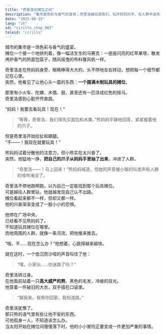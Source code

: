 ```yaml
---
title: "奇里洛在摊位之间"
description: "集市是色彩与香气的漩涡；奇里洛被玩具吸引，松开妈妈的手，在人群中迷失，直到遇到一只神情不太友善的大熊。"
date: "2025-08-15"
lang: "zh"
id: "cirillo_chap_002"
taleid: "cirillo"
---
```


城市的集市是一场色彩与香气的盛宴。  
摊位一个接一个地排列着，像一幅活生生的马赛克：一座座闪亮的红苹果塔，散发烤炉香气的热面包篮子，随风摇曳的布料像风帆一样。

奇里洛走在熊妈妈身旁，眼睛睁得大大的，头不停地左右转动，想把每一个细节都记在心里。  
突然，他看见了让他心头一震的东西：**一个摆满木制玩具的摊位**。

那里有小火车、陀螺、木偶、鼓，甚至还有一匹涂成红色的摇马。  
奇里洛感到心脏怦怦直跳。

“妈妈！我要去看玩具！现在！”

> “等等，奇里洛，我们得先买面包和水果。”熊妈妈平静地回答，紧紧握着他的爪子。

但是奇里洛开始拉扯和踢腿。  
“不——！我现在就要玩具！”

熊妈妈试着分散他的注意力，但小熊实在太兴奋了。  
突然，他猛地一挣，**把自己的爪子从妈妈手里抽了出来**，冲进了人群。

> “奇里洛——！马上回来！”熊妈妈喊道，但她的声音被小贩的叫卖声和人群的喧哗淹没了。

奇里洛不停地跑啊跑，以为自己一定能找到那个玩具摊位。  
可是越往人群里钻，他就越发现自己认不出路。  
摊位看起来都不一样，但却又都一样。  
他的兴奋渐渐变成了一股小小的恐惧。

他停在广场中央。  
已经看不见熊妈妈了。  
不知道玩具摊位在哪里。  
而他周围的人群，就像一条河流，把他推来推去。

“哦，不……现在怎么办？”他想着，心跳得越来越快。

就在这时，一个低沉而沙哑的声音叫住了他：  
> “嘿，小家伙……你迷路了吗？”

奇里洛转过身。  
在他面前站着一只**高大威严的熊**，黑色的毛发，冷峻的目光。  
他穿着一件破旧的大衣，双手插在口袋里。

> “跟我来。我带你回家。我知道路。”

奇里洛犹豫了。  
那只熊的语气里有些让他不安的东西。  
可他孤身一人，不知道该怎么办。  
当太阳开始在摊位间慢慢落下时，他的小小冒险正要变成一件更加严重的事情。


